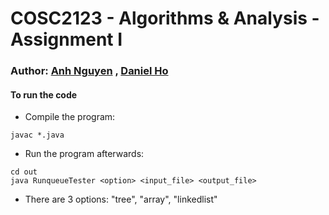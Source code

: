 # COSC2123 - Algorithms & Analysis - Assignment I

### Author: [Anh Nguyen](alex.nguyen.3141@gmail.com) , [Daniel Ho](s3718201@rmit.edu.au)
  

#### To run the code
- Compile the program:
```
javac *.java
``` 
- Run the program afterwards:
```
cd out
java RunqueueTester <option> <input_file> <output_file>
```
- There are 3 options: "tree", "array", "linkedlist"